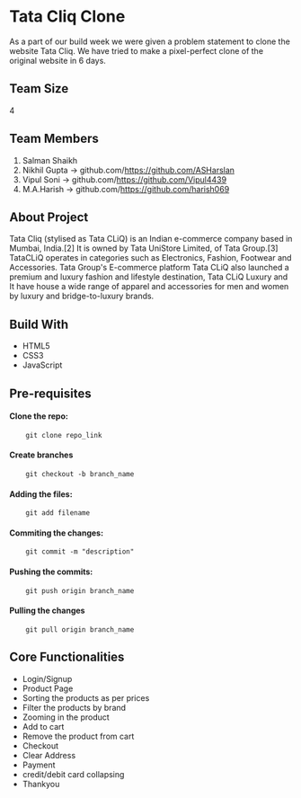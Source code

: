 # Tata Cliq Clone

As a part of our build week we were given a problem statement to clone the website Tata Cliq. We have tried to make a pixel-perfect clone of the original website in 6 days.

## Team Size

4

## Team Members

1. Salman Shaikh
2. Nikhil Gupta -> github.com/https://github.com/ASHarslan
3. Vipul Soni -> github.com/https://github.com/Vipul4439
4. M.A.Harish -> github.com/https://github.com/harish069

## About Project

Tata Cliq (stylised as Tata CLiQ) is an Indian e-commerce company based in Mumbai, India.[2] It is owned by Tata UniStore Limited, of Tata Group.[3] TataCLiQ operates in categories such as Electronics, Fashion, Footwear and Accessories. Tata Group's E-commerce platform Tata CLiQ also launched a premium and luxury fashion and lifestyle destination, Tata CLiQ Luxury and It have house a wide range of apparel and accessories for men and women by luxury and bridge-to-luxury brands.

## Build With

- HTML5
- CSS3
- JavaScript

## Pre-requisites

#### Clone the repo:

        git clone repo_link

#### Create branches

        git checkout -b branch_name

#### Adding the files:

        git add filename

#### Commiting the changes:

        git commit -m "description"

#### Pushing the commits:

        git push origin branch_name

#### Pulling the changes

        git pull origin branch_name

## Core Functionalities

- Login/Signup
- Product Page
- Sorting the products as per prices
- Filter the products by brand
- Zooming in the product
- Add to cart
- Remove the product from cart
- Checkout
- Clear Address
- Payment
- credit/debit card collapsing
- Thankyou
